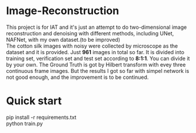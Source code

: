 # Image-Reconstruction  
This project is for IAT and it's just an attempt to do two-dimensional image reconstruction and denoising with different methods, including UNet, NAFNet, with my own dataset.(to be improved)  
The cotton silk images with noisy were collected by microscope as the dataset and it is provided. Just **961** images in total so far. It is divided into training set, verification set and test set according to **8:1:1**. You can divide it by your own. The Ground Truth is got by Hilbert transform with evey three continuous frame images. But the results I got so far with simpel network is not good enough, and the improvement is to be continued.

# Quick start
pip install -r requirements.txt  
python train.py


